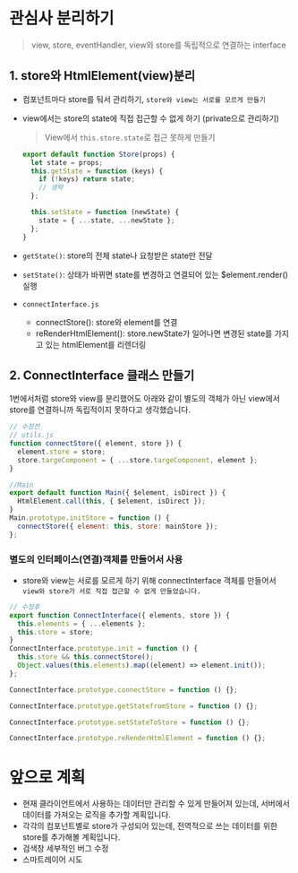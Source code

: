 # 관심사 분리하기

> view, store, eventHandler, view와 store를 독립적으로 연결하는 interface

## 1. store와 HtmlElement(view)분리

- 컴포넌트마다 store를 둬서 관리하기, `store와 view는 서로를 모르게 만들기`
- view에서는 store의 state에 직접 접근할 수 없게 하기 (private으로 관리하기)

  > View에서 `this.store.state`로 접근 못하게 만들기

  ```js
  export default function Store(props) {
    let state = props;
    this.getState = function (keys) {
      if (!keys) return state;
      // 생략
    };

    this.setState = function (newState) {
      state = { ...state, ...newState };
    };
  }
  ```

- `getState()`: store의 전체 state나 요청받은 state만 전달
- `setState()`: 상태가 바뀌면 state를 변경하고 연결되어 있는 $element.render()실행
- `connectInterface.js`
  - connectStore(): store와 element를 연결
  - reRenderHtmlElement(): store.newState가 일어나면 변경된 state를 가지고 있는 htmlElement를 리렌더링

## 2. ConnectInterface 클래스 만들기

1번에서처럼 store와 view를 분리했어도 아래와 같이 별도의 객체가 아닌 view에서 store를 연결하니까 독립적이지 못하다고 생각했습니다.

```js
// 수정전
// utils.js
function connectStore({ element, store }) {
  element.store = store;
  store.targeComponent = { ...store.targeComponent, element };
}

//Main
export default function Main({ $element, isDirect }) {
  HtmlElement.call(this, { $element, isDirect });
}
Main.prototype.initStore = function () {
  connectStore({ element: this, store: mainStore });
};
```

### 별도의 인터페이스(연결)객체를 만들어서 사용

- store와 view는 서로를 모르게 하기 위해 connectInterface 객체를 만들어서 `view와 store가 서로 직접 접근할 수 없게 만들었습니다.`

```js
// 수정후
export function ConnectInterface({ elements, store }) {
  this.elements = { ...elements };
  this.store = store;
}
ConnectInterface.prototype.init = function () {
  this.store && this.connectStore();
  Object.values(this.elements).map((element) => element.init());
};

ConnectInterface.prototype.connectStore = function () {};

ConnectInterface.prototype.getStatefromStore = function () {};

ConnectInterface.prototype.setStateToStore = function () {};

ConnectInterface.prototype.reRenderHtmlElement = function () {};
```

# 앞으로 계획

- 현재 클라이언트에서 사용하는 데이터만 관리할 수 있게 만들어져 있는데, 서버에서 데이터를 가져오는 로직을 추가할 계획입니다.
- 각각의 컴포넌트별로 store가 구성되어 있는데, 전역적으로 쓰는 데이터를 위한 store를 추가해볼 계획입니다.
- 검색창 세부적인 버그 수정
- 스마트레이어 시도
